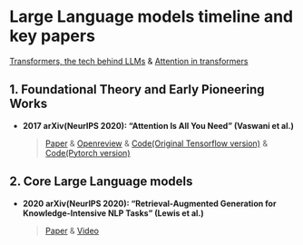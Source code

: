 # Large Language models timeline and key papers
[Transformers, the tech behind LLMs](https://www.youtube.com/watch?v=wjZofJX0v4M) & [Attention in transformers](https://www.youtube.com/watch?v=eMlx5fFNoYc)
## 1. Foundational Theory and Early Pioneering Works
- **2017 arXiv(NeurIPS 2020): “Attention Is All You Need” (Vaswani et al.)**

  > [Paper](https://arxiv.org/abs/1706.03762) & [Openreview](https://proceedings.neurips.cc/paper_files/paper/2017/file/3f5ee243547dee91fbd053c1c4a845aa-Reviews.html) & [Code(Original Tensorflow version)](https://github.com/tensorflow/tensor2tensor/blob/master/tensor2tensor/models/transformer.py) & [Code(Pytorch version)](https://github.com/jadore801120/attention-is-all-you-need-pytorch)

## 2. Core Large Language models
- **2020 arXiv(NeurIPS 2020): “Retrieval-Augmented Generation for Knowledge-Intensive NLP Tasks” (Lewis et al.)**

  > [Paper](https://arxiv.org/abs/2005.11401) & [Video](https://www.youtube.com/watch?v=JGpmQvlYRdU)

